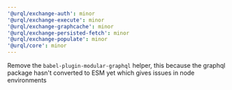 ```yaml
---
'@urql/exchange-auth': minor
'@urql/exchange-execute': minor
'@urql/exchange-graphcache': minor
'@urql/exchange-persisted-fetch': minor
'@urql/exchange-populate': minor
'@urql/core': minor
---
```


Remove the `babel-plugin-modular-graphql` helper, this because the graphql package hasn't converted to ESM yet which gives issues in node environments
